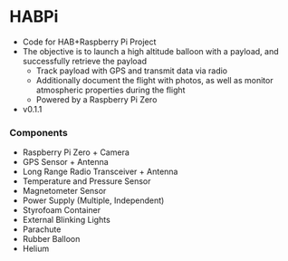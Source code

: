 # HABPi #

* Code for HAB+Raspberry Pi Project
* The objective is to launch a high altitude balloon with a payload, and successfully retrieve the payload
  - Track payload with GPS and transmit data via radio 
  - Additionally document the flight with photos, as well as monitor atmospheric properties during the flight
  - Powered by a Raspberry Pi Zero
* v0.1.1

### Components ###

* Raspberry Pi Zero + Camera
* GPS Sensor + Antenna
* Long Range Radio Transceiver + Antenna
* Temperature and Pressure Sensor
* Magnetometer Sensor
* Power Supply (Multiple, Independent)
* Styrofoam Container
* External Blinking Lights
* Parachute
* Rubber Balloon
* Helium